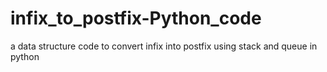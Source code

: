 # infix_to_postfix-Python_code
a data structure code to convert infix into postfix using stack and queue in python
